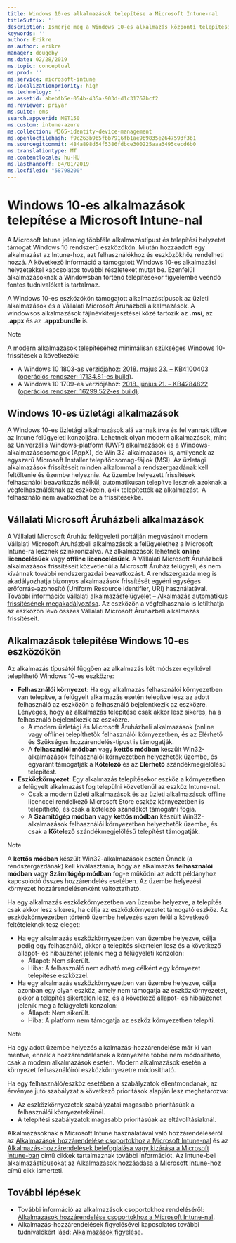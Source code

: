```yaml
---
title: Windows 10-es alkalmazások telepítése a Microsoft Intune-nal
titleSuffix: ''
description: Ismerje meg a Windows 10-es alkalmazás központi telepítési forgatókönyv elérhető Microsoft Intune-nal.
keywords: ''
author: Erikre
ms.author: erikre
manager: dougeby
ms.date: 02/28/2019
ms.topic: conceptual
ms.prod: ''
ms.service: microsoft-intune
ms.localizationpriority: high
ms.technology: ''
ms.assetid: abebfb5e-054b-435a-903d-d1c31767bcf2
ms.reviewer: priyar
ms.suite: ems
search.appverid: MET150
ms.custom: intune-azure
ms.collection: M365-identity-device-management
ms.openlocfilehash: f9c263b9b5fbb7916fb1ae9b9835e2647593f3b1
ms.sourcegitcommit: 484a898d54f5386fdbce300225aaa3495cecd6b0
ms.translationtype: MT
ms.contentlocale: hu-HU
ms.lasthandoff: 04/01/2019
ms.locfileid: "58798200"
---
```

# <a name="windows-10-app-deployment-using-microsoft-intune"></a>Windows 10-es alkalmazások telepítése a Microsoft Intune-nal 

A Microsoft Intune jelenleg többféle alkalmazástípust és telepítési helyzetet támogat Windows 10 rendszerű eszközökön. Miután hozzáadott egy alkalmazást az Intune-hoz, azt felhasználókhoz és eszközökhöz rendelheti hozzá. A következő információ a támogatott Windows 10-es alkalmazási helyzetekkel kapcsolatos további részleteket mutat be. Ezenfelül alkalmazásoknak a Windowsban történő telepítésekor figyelembe veendő fontos tudnivalókat is tartalmaz. 

A Windows 10-es eszközökön támogatott alkalmazástípusok az üzleti alkalmazások és a Vállalati Microsoft Áruházbeli alkalmazások. A windowsos alkalmazások fájlnévkiterjesztései közé tartozik az **.msi**, az **.appx** és az **.appxbundle** is.  

> [!Note]
> A modern alkalmazások telepítéséhez minimálisan szükséges Windows 10-frissítések a következők:
> - A Windows 10 1803-as verziójához: [2018. május 23. – KB4100403 (operációs rendszer: 17134.81-es build)](https://support.microsoft.com/help/4100403/windows-10-update-kb4100403).
> - A Windows 10 1709-es verziójához: [2018. június 21. – KB4284822 (operációs rendszer: 16299.522-es build)](https://support.microsoft.com/help/4284822).

## <a name="windows-10-line-of-business-apps"></a>Windows 10-es üzletági alkalmazások

A Windows 10-es üzletági alkalmazások alá vannak írva és fel vannak töltve az Intune felügyeleti konzoljára. Lehetnek olyan modern alkalmazások, mint az Univerzális Windows-platform (UWP) alkalmazások és a Windows-alkalmazáscsomagok (AppX), de Win 32-alkalmazások is, amilyenek az egyszerű Microsoft Installer telepítőcsomag-fájlok (MSI). Az üzletági alkalmazások frissítéseit minden alkalommal a rendszergazdának kell feltöltenie és üzembe helyeznie. Az üzembe helyezett frissítések felhasználói beavatkozás nélkül, automatikusan telepítve lesznek azoknak a végfelhasználóknak az eszközein, akik telepítették az alkalmazást. A felhasználó nem avatkozhat be a frissítésekbe. 

## <a name="microsoft-store-for-business-apps"></a>Vállalati Microsoft Áruházbeli alkalmazások

A Vállalati Microsoft Áruház felügyeleti portálján megvásárolt modern Vállalati Microsoft Áruházbeli alkalmazások a felügyelethez a Microsoft Intune-ra lesznek szinkronizálva. Az alkalmazások lehetnek **online licencelésűek** vagy **offline licencelésűek**. A Vállalati Microsoft Áruházbeli alkalmazások frissítéseit közvetlenül a Microsoft Áruház felügyeli, és nem kívánnak további rendszergazdai beavatkozást. A rendszergazda meg is akadályozhatja bizonyos alkalmazások frissítését egyéni egységes erőforrás-azonosító (Uniform Resource Identifier, URI) használatával. További információ: [Vállalati alkalmazásfelügyelet – Alkalmazás automatikus frissítésének megakadályozása](https://docs.microsoft.com/windows/client-management/mdm/enterprise-app-management#prevent-app-from-automatic-updates). Az eszközön a végfelhasználó is letilthatja az eszközön lévő összes Vállalati Microsoft Áruházbeli alkalmazás frissítéseit. 

## <a name="installing-apps-on-windows-10-devices"></a>Alkalmazások telepítése Windows 10-es eszközökön
Az alkalmazás típusától függően az alkalmazás két módszer egyikével telepíthető Windows 10-es eszközre:

- **Felhasználói környezet**: Ha egy alkalmazás felhasználói környezetben van telepítve, a felügyelt alkalmazás esetén telepítve lesz az adott felhasználó az eszközön a felhasználó bejelentkezik az eszközre. Lényeges, hogy az alkalmazás telepítése csak akkor lesz sikeres, ha a felhasználó bejelentkezik az eszközre. 
    - A modern üzletági és Microsoft Áruházbeli alkalmazások (online vagy offline) telepíthetők felhasználói környezetben, és az Elérhető és Szükséges hozzárendelés-típust is támogatják.
    - A **felhasználói módban** vagy **kettős módban** készült Win32-alkalmazások felhasználói környezetben helyezhetők üzembe, és egyaránt támogatják a **Kötelező** és az **Elérhető** szándékmegjelölésű telepítést. 
- **Eszközkörnyezet**: Egy alkalmazás telepítésekor eszköz a környezetben a felügyelt alkalmazást fog települni közvetlenül az eszköz Intune-nal.
    - Csak a modern üzleti alkalmazások és az üzleti alkalmazások offline licenccel rendelkező Microsoft Store eszköz környezetben is telepíthető, és csak a kötelező szándékot támogatni fogja.
    - A **Számítógép módban** vagy **kettős módban** készült Win32-alkalmazások felhasználói környezetben helyezhetők üzembe, és csak a **Kötelező** szándékmegjelölésű telepítést támogatják.

> [!NOTE]
> A **kettős módban** készült Win32-alkalmazások esetén Önnek (a rendszergazdának) kell kiválasztania, hogy az alkalmazás **felhasználói módban** vagy **Számítógép módban** fog-e működni az adott példányhoz kapcsolódó összes hozzárendelés esetében. Az üzembe helyezési környezet hozzárendelésenként változtatható.  

Ha egy alkalmazás eszközkörnyezetben van üzembe helyezve, a telepítés csak akkor lesz sikeres, ha célja az eszközkörnyezetet támogató eszköz. Az eszközkörnyezetben történő üzembe helyezés ezen felül a következő feltételeknek tesz eleget:
- Ha egy alkalmazás eszközkörnyezetben van üzembe helyezve, célja pedig egy felhasználó, akkor a telepítés sikertelen lesz és a következő állapot- és hibaüzenet jelenik meg a felügyeleti konzolon:
    - Állapot: Nem sikerült.
    - Hiba: A felhasználó nem adható meg célként egy környezet telepítése eszközzel.
- Ha egy alkalmazás eszközkörnyezetben van üzembe helyezve, célja azonban egy olyan eszköz, amely nem támogatja az eszközkörnyezetet, akkor a telepítés sikertelen lesz, és a következő állapot- és hibaüzenet jelenik meg a felügyeleti konzolon:
    - Állapot: Nem sikerült.
    - Hiba: A platform nem támogatja az eszköz környezetben telepíti. 

> [!Note]
> Ha egy adott üzembe helyezés alkalmazás-hozzárendelése már ki van mentve, ennek a hozzárendelésnek a környezete többé nem módosítható, csak a modern alkalmazások esetén. Modern alkalmazások esetén a környezet felhasználóiról eszközkörnyezetre módosítható. 

Ha egy felhasználó/eszköz esetében a szabályzatok ellentmondanak, az érvényre jutó szabályzat a következő prioritások alapján lesz meghatározva:
- Az eszközkörnyezetek szabályzatai magasabb prioritásúak a felhasználói környezetekéinél. 
- A telepítési szabályzatok magasabb prioritásúak az eltávolításiaknál.

Alkalmazásoknak a Microsoft Intune használatával való hozzárendeléséről az [Alkalmazások hozzárendelése csoportokhoz a Microsoft Intune-nal](apps-deploy.md) és az [Alkalmazás-hozzárendelések belefoglalása vagy kizárása a Microsoft Intune-ban](apps-inc-exl-assignments.md) című cikkek tartalmaznak további információt. Az Intune-beli alkalmazástípusokat az [Alkalmazások hozzáadása a Microsoft Intune-hoz](apps-add.md) című cikk ismerteti.

## <a name="next-steps"></a>További lépések

- További információ az alkalmazások csoportokhoz rendeléséről: [Alkalmazások hozzárendelése csoportokhoz a Microsoft Intune-nal](apps-deploy.md).
- Alkalmazás-hozzárendelések figyelésével kapcsolatos további tudnivalókért lásd: [Alkalmazások figyelése](apps-monitor.md).
